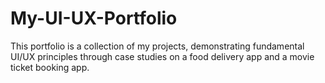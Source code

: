 # My-UI-UX-Portfolio
This portfolio is a collection of my projects, demonstrating fundamental UI/UX principles through case studies on a food delivery app and a movie ticket booking app.
